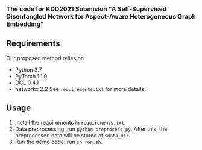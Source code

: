 ### The code for KDD2021 Submision "A Self-Supervised Disentangled Network for Aspect-Aware Heterogeneous Graph Embedding"

## Requirements
Our proposed method relies on
- Python 3.7
- PyTorch 1.1.0
- DGL 0.4.1
- networkx 2.2
See `requirements.txt` for more details.

## Usage
1. Install the requirements in `requirements.txt`.
2. Data preprocessing: run `python preprocess.py`. After this, the preprocessed data will be stored at `$data_dir`.
3. Run the demo code: run `sh run.sh`.
